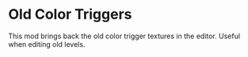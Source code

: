 # Old Color Triggers

This mod brings back the old color trigger textures in the editor. Useful when editing old levels. 